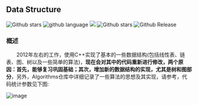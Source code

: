 ## Data Structure

![Github stars](https://img.shields.io/github/stars/JunpengCode/Data-Structure.svg) ![github language](https://img.shields.io/badge/language-C++-green.svg) ![](https://img.shields.io/github/license/JunpengCode/Data-Structure.svg) ![Github stars](https://img.shields.io/github/forks/JunpengCode/Data-Structure.svg) ![Github Release](https://img.shields.io/github/release/JunpengCode/Data-Structure.svg)

### **概述**

　　2012年左右的工作，使用C++实现了基本的一些数据结构(包括线性表、链表、图、树以及一些简单的算法)，**现在会对其中的代码重新进行修改，两个原因：首先，能够复习巩固基础；其次，增加新的数据结构的实现，尤其是树和图部分**，另外，Algorithms仓库中详细记录了一些算法的思想及其实现，请参考，代码统计参数见下图:

![image](https://github.com/zhujunpengguizhou/DataStructure/blob/master/img/%E6%95%B0%E6%8D%AE%E7%BB%93%E6%9E%84%E7%BB%9F%E8%AE%A1.png)
